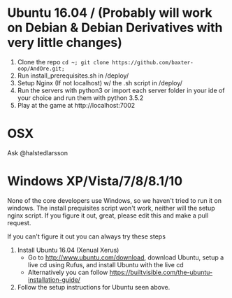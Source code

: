 Ubuntu 16.04 / (Probably will work on Debian & Debian Derivatives with very little changes)
===========================================================================================

1. Clone the repo
    `cd ~; git clone https://github.com/baxter-oop/AndOre.git;`
2. Run install_prerequisites.sh in /deploy/
3. Setup Nginx (If not localhost) w/ the .sh script in /deploy/
4. Run the servers with python3 or import each server folder in your ide of your choice and run them with python 3.5.2
5. Play at the game at http://localhost:7002

OSX
===

Ask @halstedlarsson

Windows XP/Vista/7/8/8.1/10
===========================

None of the core developers use Windows, so we haven't tried to run it on windows. The install prequisites script won't work, neither will the setup nginx script. If you figure it out, great, please edit this and make a pull request.

If you can't figure it out you can always try these steps

1. Install Ubuntu 16.04 (Xenual Xerus)
    - Go to http://www.ubuntu.com/download, download Ubuntu, setup a live cd using Rufus, and install Ubuntu with the live cd
    - Alternatively you can follow https://builtvisible.com/the-ubuntu-installation-guide/
2. Follow the setup instructions for Ubuntu seen above.

